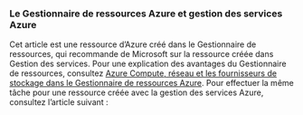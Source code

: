 ### <a name="azure-resource-manager-and-azure-service-management"></a>Le Gestionnaire de ressources Azure et gestion des services Azure
 
Cet article est une ressource d’Azure créé dans le Gestionnaire de ressources, qui recommande de Microsoft sur la ressource créée dans Gestion des services. Pour une explication des avantages du Gestionnaire de ressources, consultez [Azure Compute, réseau et les fournisseurs de stockage dans le Gestionnaire de ressources Azure](../articles/virtual-machines/virtual-machines-windows-compare-deployment-models.md). Pour effectuer la même tâche pour une ressource créée avec la gestion des services Azure, consultez l’article suivant :
